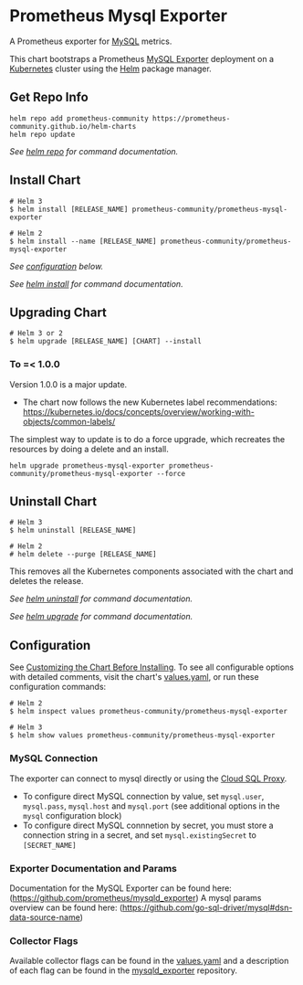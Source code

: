 # Prometheus Mysql Exporter

A Prometheus exporter for [MySQL](https://www.mysql.com/) metrics.

This chart bootstraps a Prometheus [MySQL Exporter](http://github.com/prometheus/mysql_exporter) deployment on a [Kubernetes](http://kubernetes.io) cluster using the [Helm](https://helm.sh) package manager.

## Get Repo Info

```console
helm repo add prometheus-community https://prometheus-community.github.io/helm-charts
helm repo update
```

_See [helm repo](https://helm.sh/docs/helm/helm_repo/) for command documentation._

## Install Chart

```console
# Helm 3
$ helm install [RELEASE_NAME] prometheus-community/prometheus-mysql-exporter

# Helm 2
$ helm install --name [RELEASE_NAME] prometheus-community/prometheus-mysql-exporter
```

_See [configuration](https://github.com/prometheus-community/helm-charts/tree/main/charts/prometheus-mysql-exporter#configuration) below._

_See [helm install](https://helm.sh/docs/helm/helm_install/) for command documentation._

## Upgrading Chart

```console
# Helm 3 or 2
$ helm upgrade [RELEASE_NAME] [CHART] --install
```

### To =< 1.0.0

Version 1.0.0 is a major update.

* The chart now follows the new Kubernetes label recommendations:
<https://kubernetes.io/docs/concepts/overview/working-with-objects/common-labels/>

The simplest way to update is to do a force upgrade, which recreates the resources by doing a delete and an install.

```console
helm upgrade prometheus-mysql-exporter prometheus-community/prometheus-mysql-exporter --force
```

## Uninstall Chart

```console
# Helm 3
$ helm uninstall [RELEASE_NAME]

# Helm 2
# helm delete --purge [RELEASE_NAME]
```

This removes all the Kubernetes components associated with the chart and deletes the release.

_See [helm uninstall](https://helm.sh/docs/helm/helm_uninstall/) for command documentation._

_See [helm upgrade](https://helm.sh/docs/helm/helm_upgrade/) for command documentation._

## Configuration

See [Customizing the Chart Before Installing](https://helm.sh/docs/intro/using_helm/#customizing-the-chart-before-installing). To see all configurable options with detailed comments, visit the chart's [values.yaml](https://github.com/prometheus-community/helm-charts/blob/main/charts/prometheus-mysql-exporter/values.yaml), or run these configuration commands:

```console
# Helm 2
$ helm inspect values prometheus-community/prometheus-mysql-exporter

# Helm 3
$ helm show values prometheus-community/prometheus-mysql-exporter
```

### MySQL Connection

The exporter can connect to mysql directly or using the [Cloud SQL Proxy](https://cloud.google.com/sql/docs/mysql/sql-proxy).

* To configure direct MySQL connection by value, set `mysql.user`, `mysql.pass`, `mysql.host` and `mysql.port` (see additional options in the `mysql` configuration block)
* To configure direct MySQL connnetion by secret, you must store a connection string in a secret, and set `mysql.existingSecret` to `[SECRET_NAME]`

### Exporter Documentation and Params

Documentation for the MySQL Exporter can be found here: (<https://github.com/prometheus/mysqld_exporter>)
A mysql params overview can be found here: (<https://github.com/go-sql-driver/mysql#dsn-data-source-name>)

### Collector Flags

Available collector flags can be found in the [values.yaml](https://github.com/prometheus-community/helm-charts/blob/main/charts/prometheus-mysql-exporter/values.yaml) and a description of each flag can be found in the [mysqld_exporter](https://github.com/prometheus/mysqld_exporter#collector-flags) repository.
